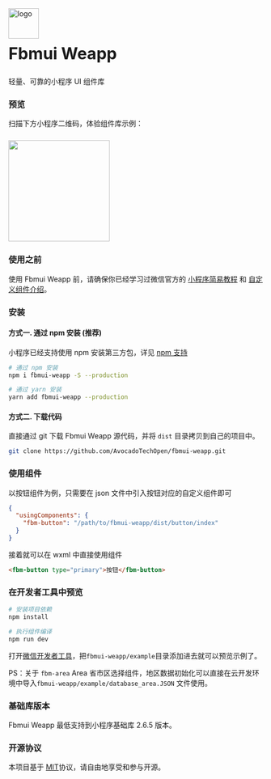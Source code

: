 <div class="van-doc-card">
  <div class="van-doc-intro">
    <img alt="logo" src="https://hr.fbmms.cn/assets/images/a37f97b18691a2fec277.png" width="60">
    <h2 style="margin: 0; font-size: 32px; line-height: 60px;">Fbmui Weapp</h2>
    <p>轻量、可靠的小程序 UI 组件库</p>
  </div>
</div>

### 预览

扫描下方小程序二维码，体验组件库示例：

<img src="https://webcdn.fbmms.cn/assets/UR6m/eslhezwTZACy1Pp85rCLf" width="200" height="200" style="margin-top: 10px;width:200px;" >

<!-- > Tips: 为了便于预览组件效果，本文档的右侧内嵌了 H5 版的 Vant 页面作为参考。在实际使用中，个别组件的表现可能与小程序上的表现有差异，请以实际效果为准。 -->

### 使用之前

使用 Fbmui Weapp 前，请确保你已经学习过微信官方的 [小程序简易教程](https://developers.weixin.qq.com/miniprogram/dev/framework/) 和 [自定义组件介绍](https://developers.weixin.qq.com/miniprogram/dev/framework/custom-component/)。

### 安装

#### 方式一. 通过 npm 安装 (推荐)

小程序已经支持使用 npm 安装第三方包，详见 [npm 支持](https://developers.weixin.qq.com/miniprogram/dev/devtools/npm.html?search-key=npm)

```bash
# 通过 npm 安装
npm i fbmui-weapp -S --production

# 通过 yarn 安装
yarn add fbmui-weapp --production

```

#### 方式二. 下载代码

直接通过 git 下载 Fbmui Weapp 源代码，并将 `dist` 目录拷贝到自己的项目中。

```bash
git clone https://github.com/AvocadoTechOpen/fbmui-weapp.git
```

### 使用组件

以按钮组件为例，只需要在 json 文件中引入按钮对应的自定义组件即可

```json
{
  "usingComponents": {
    "fbm-button": "/path/to/fbmui-weapp/dist/button/index"
  }
}
```

接着就可以在 wxml 中直接使用组件

```html
<fbm-button type="primary">按钮</fbm-button>
```

### 在开发者工具中预览

```bash
# 安装项目依赖
npm install

# 执行组件编译
npm run dev
```

打开[微信开发者工具](https://developers.weixin.qq.com/miniprogram/dev/devtools/download.html)，把`fbmui-weapp/example`目录添加进去就可以预览示例了。

PS：关于 `fbm-area` Area 省市区选择组件，地区数据初始化可以直接在云开发环境中导入`fbmui-weapp/example/database_area.JSON` 文件使用。

### 基础库版本

Fbmui Weapp 最低支持到小程序基础库 2.6.5 版本。

### 开源协议

本项目基于 [MIT](https://zh.wikipedia.org/wiki/MIT%E8%A8%B1%E5%8F%AF%E8%AD%89)协议，请自由地享受和参与开源。
